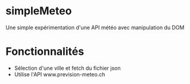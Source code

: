 # simpleMeteo
Une simple expérimentation d'une API météo avec manipulation du DOM

# Fonctionnalités
<ul>
  <li>Sélection d'une ville et fetch du fichier json</li>
  <li>Utilise l'API www.prevision-meteo.ch</li>
</ul>

